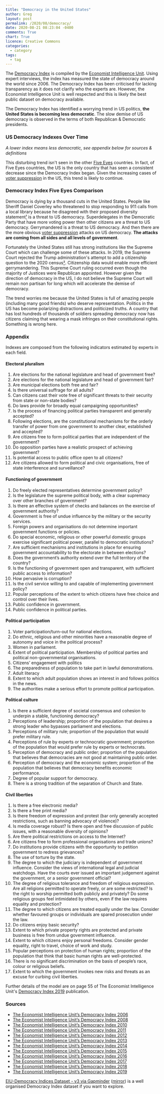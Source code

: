 ```yaml
---
title: "Democracy in the United States"
author: Greg
layout: post
permalink: /2020/08/democracy/
date: 2020-08-21 08:23:04 -0400
comments: True
chart: True
licence: Creative Commons
categories:
  - category
tags:
  - tag
---
```


The [Democracy Index](https://en.wikipedia.org/wiki/Democracy_Index) is compiled by the [Economist Intelligence Unit](https://en.wikipedia.org/wiki/Economist_Intelligence_Unit). Using expert interviews, the index has measured the state of democracy around the world since 2006. The Democracy Index has been criticised for lacking transparency as it does not clarify who the experts are. However, the Economist Intelligence Unit is well respected and this is likely the best public dataset on democracy available.

The Democracy Index has identified a worrying trend in US politics, **the United States is becoming less democratic**. The slow demise of US democracy is observed in the terms of both Republican & Democratic presidents.

### US Democracy Indexes Over Time
*A lower index means less democratic, see appendix below for sources & definitions*
<canvas id="usDemocracyChart" width="400" height="200"></canvas>

This disturbing trend isn't seen in the other [Five Eyes](https://en.wikipedia.org/wiki/Five_Eyes) countries. In fact, of Five Eyes countries, the US is the only country that has seen a consistent decrease since the Democracy Index began. Given the increasing cases of [voter suppression](https://en.wikipedia.org/wiki/Voter_suppression_in_the_United_States) in the US, this trend is likely to continue. 

### Democracy Index Five Eyes Comparison
<canvas id="worldDemocracyChart" width="400" height="200"></canvas>

Democracy is dying by a thousand cuts in the United States. People like Sheriff Daniel Coverley who threatened to stop responding to 911 calls from a local library because he disagreed with their proposed diversity statement[¹](https://atlantablackstar.com/2020/07/31/nevada-sheriff-threatens-to-ignore-911-calls-from-library-after-pro-blm-statement-please-do-not-feel-the-need-to-call-911-a-or-help/) is a threat to US democracy. Superdelegates in the Democratic Party that have more voting power then other citizens are a threat to US democracy. Gerrymandered is a threat to US democracy. And then there are the more obvious [voter suppression](https://en.wikipedia.org/wiki/Voter_suppression_in_the_United_States) attacks on US democracy. **The attacks are coming from all sides and all levels of government**.

Fortunately the United States still has strong institutions like the Supreme Court which can challenge some of these attacks. In 2019, the Supreme Court rejected the Trump administration's attempt to add a citizenship question to the 2020 census[²](https://www.cbc.ca/news/world/scotus-decisions-census-gerrymandering-1.5192086). Citizenship data would enable more efficient gerrymandering. This Supreme Court ruling occurred even though the majority of Justices were Republican appointed. However given the direction of democracy in the US, I do not believe the Supreme Court will remain non partisan for long which will accelerate the demise of democracy. 

The trend worries me because the United States is full of amazing people (including many good friends) who deserve representation. Politics in the US has become polarizing distractions and politicized truths. A country that has lost hundreds of thousands of soldiers spreading democracy now has citizens claiming that wearing a mask infringes on their constitutional rights. Something is wrong here.

### Appendix

Indexes are composed from the following indicators estimated by experts in each field.

#### Electoral pluralism
1. Are elections for the national legislature and head of government free?
2. Are elections for the national legislature and head of government fair?
3. Are municipal elections both free and fair?
4. Is there universal suffrage for all adults?
5. Can citizens cast their vote free of significant threats to their security from state or non-state bodies?
6. Do laws provide for broadly equal campaigning opportunities?
7. Is the process of financing political parties transparent and generally accepted?
8. Following elections, are the constitutional mechanisms for the orderly transfer of power from one government to another clear, established and accepted?
9. Are citizens free to form political parties that are independent of the government?
10. Do opposition parties have a realistic prospect of achieving government?
11. Is potential access to public office open to all citizens?
12. Are citizens allowed to form political and civic organisations, free of state interference and surveillance?

#### Functioning of government 
1. Do freely elected representatives determine government policy?
2. Is the legislature the supreme political body, with a clear supremacy over other branches of government?
3. Is there an effective system of checks and balances on the exercise of government authority?
4. Government is free of undue influence by the military or the security services.
5. Foreign powers and organisations do not determine important government functions or policies.
6. Do special economic, religious or other powerful domestic groups exercise significant political power, parallel to democratic institutions?
7. Are sufficient mechanisms and institutions in place for ensuring government accountability to the electorate in between elections?
8. Does the government’s authority extend over the full territory of the country?
9. Is the functioning of government open and transparent, with sufficient public access to information?
10. How pervasive is corruption?
11. Is the civil service willing to and capable of implementing government policy?
12. Popular perceptions of the extent to which citizens have free choice and control over their lives.
13. Public confidence in government.
14. Public confidence in political parties.

#### Political participation
1. Voter participation/turn-out for national elections.
2. Do ethnic, religious and other minorities have a reasonable degree of autonomy and voice in the political process?
3. Women in parliament.
4. Extent of political participation. Membership of political parties and political non-governmental organisations.
5. Citizens’ engagement with politics
6. The preparedness of population to take part in lawful demonstrations.
7. Adult literacy
8. Extent to which adult population shows an interest in and follows politics in the news.
9. The authorities make a serious effort to promote political participation.

#### Political culture
1. Is there a sufficient degree of societal consensus and cohesion to underpin a stable, functioning democracy?
2. Perceptions of leadership; proportion of the population that desires a strong leader who bypasses parliament and elections.
3. Perceptions of military rule; proportion of the population that would prefer military rule.
4. Perceptions of rule by experts or technocratic government; proportion of the population that would prefer rule by experts or technocrats.
5. Perception of democracy and public order; proportion of the population that believes that democracies are not good at maintaining public order.
6. Perception of democracy and the economic system; proportion of the population that believes that democracy benefits economic performance.
7. Degree of popular support for democracy.
8. There is a strong tradition of the separation of Church and State.

#### Civil liberties
1. Is there a free electronic media?
2. Is there a free print media?
3. Is there freedom of expression and protest (bar only generally accepted restrictions, such as banning advocacy of violence)?
4. Is media coverage robust? Is there open and free discussion of public issues, with a reasonable diversity of opinions?
5. Are there political restrictions on access to the Internet?
6. Are citizens free to form professional organisations and trade unions?
7. Do institutions provide citizens with the opportunity to petition government to redress grievances?
8. The use of torture by the state.
9. The degree to which the judiciary is independent of government influence. Consider the views of international legal and judicial watchdogs. Have the courts ever issued an important judgement against the government, or a senior government official?
10. The degree of religious tolerance and freedom of religious expression. Are all religions permitted to operate freely, or are some restricted? Is the right to worship permitted both publicly and privately? Do some religious groups feel intimidated by others, even if the law requires equality and protection?
11. The degree to which citizens are treated equally under the law. Consider whether favoured groups or individuals are spared prosecution under the law.
12. Do citizens enjoy basic security?
13. Extent to which private property rights are protected and private business is free from undue government influence.
14. Extent to which citizens enjoy personal freedoms. Consider gender equality, right to travel, choice of work and study.
15. Popular perceptions on protection of human rights; proportion of the population that think that basic human rights are well-protected.
16. There is no significant discrimination on the basis of people’s race, colour or religious beliefs.
17. Extent to which the government invokes new risks and threats as an excuse for curbing civil liberties.

Further details of the model are on page 55 of The Economist Intelligence Unit's [Democracy Index 2019](/wp-content/uploads/2020/08/Democracy-Index-2019.pdf) publication.

### Sources

 - [The Economist Intelligence Unit’s Democracy Index 2006](https://www.economist.com/media/pdf/DEMOCRACY_INDEX_2007_v3.pdf)
 - [The Economist Intelligence Unit’s Democracy Index 2008](http://graphics.eiu.com/pdf/democracy%20index%202008.pdf)
 - [The Economist Intelligence Unit’s Democracy Index 2010](https://graphics.eiu.com/PDF/Democracy_Index_2010_web.pdf)
 - [The Economist Intelligence Unit’s Democracy Index 2011](https://www.sida.se/globalassets/global/about-sida/sa-arbetar-vi/eiu_democracy_index_dec2011.pdf)
 - [The Economist Intelligence Unit’s Democracy Index 2012](https://archive.org/details/F6465DemocracyIndex2012/page/n0)
 - [The Economist Intelligence Unit’s Democracy Index 2013](https://siyosat.files.wordpress.com/2014/10/democracy_index_2013_web-2.pdf)
 - [The Economist Intelligence Unit’s Democracy Index 2014](https://www.sudestada.com.uy/Content/Articles/421a313a-d58f-462e-9b24-2504a37f6b56/Democracy-index-2014.pdf)
 - [The Economist Intelligence Unit’s Democracy Index 2015](https://www.yabiladi.com/img/content/EIU-Democracy-Index-2015.pdf)
 - [The Economist Intelligence Unit’s Democracy Index 2016](https://www.documentcloud.org/documents/3673454-Democracy-Index-2016.html)
 - [The Economist Intelligence Unit’s Democracy Index 2017](https://pages.eiu.com/rs/753-RIQ-438/images/Democracy_Index_2017.pdf)
 - [The Economist Intelligence Unit’s Democracy Index 2018](https://www.eiu.com/topic/democracy-index)
 - [The Economist Intelligence Unit’s Democracy Index 2019](http://www.eiu.com/Handlers/WhitepaperHandler.ashx?fi=Democracy-Index-2019.pdf&mode=wp&campaignid=democracyindex2019)

[EIU-Democracy Indices Dataset - v3 via Gapminder](https://docs.google.com/spreadsheets/d/1d0noZrwAWxNBTDSfDgG06_aLGWUz4R6fgDhRaUZbDzE/edit#gid=935776888) ([mirror](https://docs.google.com/spreadsheets/d/1oBib9N6fJv-pWIqsShweCUFaZIiqhxqDnbGIZyDjNbs/edit?usp=sharing)) is a well organised Democracy Index dataset if you want to explore.

<script>
  var usChartData = {
      datasets: [
        {
          fill: false,
          label: 'Electoral process & pluralism',
          data: [
            {
              t: new Date('2006-01-01 00:00:00'),
              y: 87.5
            }, {
              t: new Date('2008-01-01 00:00:00'),
              y: 87.5
            }, {
              t: new Date('2010-01-01 00:00:00'),
              y: 91.7
            }, {
              t: new Date('2011-01-01 00:00:00'),
              y: 91.7
            }, {
              t: new Date('2012-01-01 00:00:00'),
              y: 91.7
            }, {
              t: new Date('2013-01-01 00:00:00'),
              y: 91.7
            }, {
              t: new Date('2014-01-01 00:00:00'),
              y: 91.7
            }, {
              t: new Date('2015-01-01 00:00:00'),
              y: 91.7
            }, {
              t: new Date('2016-01-01 00:00:00'),
              y: 91.7
            }, {
              t: new Date('2017-01-01 00:00:00'),
              y: 91.7
            }, {
              t: new Date('2018-01-01 00:00:00'),
              y: 91.7
            }, {
              t: new Date('2019-01-01 00:00:00'),
              y: 91.7
            }
          ],
          borderColor: '#247ba0',
          borderWidth: 3
        }, {
          fill: false,
          label: 'Functioning of government',
          data: [
            {
              t: new Date('2006-01-01 00:00:00'),
              y: 78.6
            }, {
              t: new Date('2008-01-01 00:00:00'),
              y: 78.6
            }, {
              t: new Date('2010-01-01 00:00:00'),
              y: 78.6
            }, {
              t: new Date('2011-01-01 00:00:00'),
              y: 75.0
            }, {
              t: new Date('2012-01-01 00:00:00'),
              y: 75.0
            }, {
              t: new Date('2013-01-01 00:00:00'),
              y: 75.0
            }, {
              t: new Date('2014-01-01 00:00:00'),
              y: 75.0
            }, {
              t: new Date('2015-01-01 00:00:00'),
              y: 75.0
            }, {
              t: new Date('2016-01-01 00:00:00'),
              y: 71.4
            }, {
              t: new Date('2017-01-01 00:00:00'),
              y: 71.4
            }, {
              t: new Date('2018-01-01 00:00:00'),
              y: 71.4
            }, {
              t: new Date('2019-01-01 00:00:00'),
              y: 71.4
            }
          ],
          borderColor: '#f25f5c',
          borderWidth: 3
        }, {
          fill: false,
          label: 'Political participation',
          data: [
            {
              t: new Date('2006-01-01 00:00:00'),
              y: 72.2
            }, {
              t: new Date('2008-01-01 00:00:00'),
              y: 72.2
            }, {
              t: new Date('2010-01-01 00:00:00'),
              y: 72.2
            }, {
              t: new Date('2011-01-01 00:00:00'),
              y: 72.2
            }, {
              t: new Date('2012-01-01 00:00:00'),
              y: 72.2
            }, {
              t: new Date('2013-01-01 00:00:00'),
              y: 72.2
            }, {
              t: new Date('2014-01-01 00:00:00'),
              y: 72.2
            }, {
              t: new Date('2015-01-01 00:00:00'),
              y: 72.2
            }, {
              t: new Date('2016-01-01 00:00:00'),
              y: 72.2
            }, {
              t: new Date('2017-01-01 00:00:00'),
              y: 72.2
            }, {
              t: new Date('2018-01-01 00:00:00'),
              y: 77.8
            }, {
              t: new Date('2019-01-01 00:00:00'),
              y: 77.8
            }
          ],
          borderColor: '#ffe066',
          borderWidth: 3
        }, {
          fill: false,
          label: 'Political culture',
          data: [
            {
              t: new Date('2006-01-01 00:00:00'),
              y: 87.5
            }, {
              t: new Date('2008-01-01 00:00:00'),
              y: 87.5
            }, {
              t: new Date('2010-01-01 00:00:00'),
              y: 81.3
            }, {
              t: new Date('2011-01-01 00:00:00'),
              y: 81.3
            }, {
              t: new Date('2012-01-01 00:00:00'),
              y: 81.3
            }, {
              t: new Date('2013-01-01 00:00:00'),
              y: 81.3
            }, {
              t: new Date('2014-01-01 00:00:00'),
              y: 81.3
            }, {
              t: new Date('2015-01-01 00:00:00'),
              y: 81.3
            }, {
              t: new Date('2016-01-01 00:00:00'),
              y: 81.3
            }, {
              t: new Date('2017-01-01 00:00:00'),
              y: 81.3
            }, {
              t: new Date('2018-01-01 00:00:00'),
              y: 75.0
            }, {
              t: new Date('2019-01-01 00:00:00'),
              y: 75.0
            }
          ],
          borderColor: '#70c1b3',
          borderWidth: 3
        }, {
          fill: false,
          label: 'Civil liberties',
          data: [
            {
              t: new Date('2006-01-01 00:00:00'),
              y: 85.3
            }, {
              t: new Date('2008-01-01 00:00:00'),
              y: 85.3
            }, {
              t: new Date('2010-01-01 00:00:00'),
              y: 85.3
            }, {
              t: new Date('2011-01-01 00:00:00'),
              y: 85.3
            }, {
              t: new Date('2012-01-01 00:00:00'),
              y: 85.3
            }, {
              t: new Date('2013-01-01 00:00:00'),
              y: 85.3
            }, {
              t: new Date('2014-01-01 00:00:00'),
              y: 85.3
            }, {
              t: new Date('2015-01-01 00:00:00'),
              y: 82.4
            }, {
              t: new Date('2016-01-01 00:00:00'),
              y: 82.4
            }, {
              t: new Date('2017-01-01 00:00:00'),
              y: 82.4
            }, {
              t: new Date('2018-01-01 00:00:00'),
              y: 82.4
            }, {
              t: new Date('2019-01-01 00:00:00'),
              y: 82.4
            }
          ],
          borderColor: '#3c1642',
          borderWidth: 3
        }
      ]
    }
  var ctx1 = document.getElementById("usDemocracyChart").getContext("2d");
  var usChart = new Chart(ctx1, {
    type: 'line',
    data: usChartData,
    options: {
      annotation: {
        events: ["click"],
        annotations: [
          {
            drawTime: "beforeDatasetsDraw",
            type: "box",
            xScaleID: "x-axis-0",
            yScaleID: "y-axis-0",
            xMin: new Date('2006-01-01 00:00:00'),
            xMax: new Date('2008-01-01 00:00:00'),
            yMin: 70,
            yMax: 100,
            backgroundColor: "rgba(233, 20, 29, 0.3)",
            borderColor: "rgb(233, 20, 29)",
            borderWidth: 0,
          }, {
            drawTime: "afterDatasetsDraw",
            type: "line",
            mode: "vertical",
            scaleID: "x-axis-0",
            value: new Date('2007-01-01 00:00:00'),
            borderColor: "rgba(0,0,0,0)",
            borderWidth: 0,
            label: {
              backgroundColor: "red",
              content: "Bush",
              enabled: true,
              position: "top"
            },
          }, {
            drawTime: "beforeDatasetsDraw",
            type: "box",
            xScaleID: "x-axis-0",
            yScaleID: "y-axis-0",
            xMin: new Date('2008-01-01 00:00:00'),
            xMax: new Date('2016-01-01 00:00:00'),
            yMin: 70,
            yMax: 100,
            backgroundColor: "rgba(0, 21, 188, 0.3)",
            borderColor: "rgb(0, 21, 188)",
            borderWidth: 0,
          }, {
            drawTime: "afterDatasetsDraw",
            type: "line",
            mode: "vertical",
            scaleID: "x-axis-0",
            value: new Date('2012-01-01 00:00:00'),
            borderColor: "rgba(0,0,0,0)",
            borderWidth: 0,
            label: {
              backgroundColor: "blue",
              content: "Obama",
              enabled: true,
              position: "top"
            },
          }, {
            drawTime: "beforeDatasetsDraw",
            type: "box",
            xScaleID: "x-axis-0",
            yScaleID: "y-axis-0",
            xMin: new Date('2016-01-01 00:00:00'),
            xMax: new Date('2019-01-01 00:00:00'),
            yMin: 70,
            yMax: 100,
            backgroundColor: "rgba(233, 20, 29, 0.3)",
            borderColor: "rgb(233, 20, 29)",
            borderWidth: 0,
          }, {
            drawTime: "afterDatasetsDraw",
            type: "line",
            mode: "vertical",
            scaleID: "x-axis-0",
            value: new Date('2017-07-01 00:00:00'),
            borderColor: "rgba(0,0,0,0)",
            borderWidth: 0,
            label: {
              backgroundColor: "red",
              content: "Trump",
              enabled: true,
              position: "top"
            },
          }
        ]
      },
      elements: {
        point: {
          radius: 0
        }
      },
      scales: {
        xAxes: [{
          type: 'time',
          time: {
            unit: 'year'
          }
        }],
        yAxes: [{
          scaleLabel: {
            display: true,
            labelString: 'Index'
          },
          ticks: {
            suggestedMin: 70,
            suggestedMax: 100
          }
        }]
      }
    }
  });
</script>

<script>
var worldChartData = {
      datasets: [
        {
          fill: false,
          label: 'Australia',
          data: [
            {
              t: new Date('2006-01-01 00:00:00'),
              y: 90.90
            }, {
              t: new Date('2007-01-01 00:00:00'),
              y: 90.90
            }, {
              t: new Date('2008-01-01 00:00:00'),
              y: 90.90
            }, {
              t: new Date('2009-01-01 00:00:00'),
              y: 91.55
            }, {
              t: new Date('2010-01-01 00:00:00'),
              y: 92.20
            }, {
              t: new Date('2011-01-01 00:00:00'),
              y: 92.20
            }, {
              t: new Date('2012-01-01 00:00:00'),
              y: 92.20
            }, {
              t: new Date('2013-01-01 00:00:00'),
              y: 91.30
            }, {
              t: new Date('2014-01-01 00:00:00'),
              y: 90.10
            }, {
              t: new Date('2015-01-01 00:00:00'),
              y: 90.10
            }, {
              t: new Date('2016-01-01 00:00:00'),
              y: 90.10
            }, {
              t: new Date('2017-01-01 00:00:00'),
              y: 90.90
            }, {
              t: new Date('2018-01-01 00:00:00'),
              y: 90.90
            }, {
              t: new Date('2019-01-01 00:00:00'),
              y: 90.90
            }
          ],
          borderColor: '#247ba0',
          borderWidth: 3
        }, {
          fill: false,
          label: 'Canada',
          data: [
            {
              t: new Date('2006-01-01 00:00:00'),
              y: 90.7
            }, {
              t: new Date('2008-01-01 00:00:00'),
              y: 90.7
            }, {
              t: new Date('2010-01-01 00:00:00'),
              y: 90.8
            }, {
              t: new Date('2011-01-01 00:00:00'),
              y: 90.8
            }, {
              t: new Date('2012-01-01 00:00:00'),
              y: 90.8
            }, {
              t: new Date('2013-01-01 00:00:00'),
              y: 90.8
            }, {
              t: new Date('2014-01-01 00:00:00'),
              y: 90.8
            }, {
              t: new Date('2015-01-01 00:00:00'),
              y: 90.8
            }, {
              t: new Date('2016-01-01 00:00:00'),
              y: 91.5
            }, {
              t: new Date('2017-01-01 00:00:00'),
              y: 91.5
            }, {
              t: new Date('2018-01-01 00:00:00'),
              y: 91.5
            }, {
              t: new Date('2019-01-01 00:00:00'),
              y: 92.2
            }
          ],
          borderColor: '#f25f5c',
          borderWidth: 3
        }, {
          fill: false,
          label: 'New Zealand',
          data: [
            {
              t: new Date('2006-01-01 00:00:00'),
              y: 90.10
            }, {
              t: new Date('2008-01-01 00:00:00'),
              y: 91.90
            }, {
              t: new Date('2010-01-01 00:00:00'),
              y: 92.60
            }, {
              t: new Date('2011-01-01 00:00:00'),
              y: 92.60
            }, {
              t: new Date('2012-01-01 00:00:00'),
              y: 92.60
            }, {
              t: new Date('2013-01-01 00:00:00'),
              y: 92.60
            }, {
              t: new Date('2014-01-01 00:00:00'),
              y: 92.60
            }, {
              t: new Date('2015-01-01 00:00:00'),
              y: 92.60
            }, {
              t: new Date('2016-01-01 00:00:00'),
              y: 92.60
            }, {
              t: new Date('2017-01-01 00:00:00'),
              y: 92.60
            }, {
              t: new Date('2018-01-01 00:00:00'),
              y: 92.60
            }, {
              t: new Date('2019-01-01 00:00:00'),
              y: 92.60
            }
          ],
          borderColor: '#ffe066',
          borderWidth: 3
        }, {
          fill: false,
          label: 'United Kingdom',
          data: [
            {
              t: new Date('2006-01-01 00:00:00'),
              y: 80.80
            }, {
              t: new Date('2008-01-01 00:00:00'),
              y: 81.50
            }, {
              t: new Date('2010-01-01 00:00:00'),
              y: 81.60
            }, {
              t: new Date('2011-01-01 00:00:00'),
              y: 81.60
            }, {
              t: new Date('2012-01-01 00:00:00'),
              y: 82.10
            }, {
              t: new Date('2013-01-01 00:00:00'),
              y: 83.10
            }, {
              t: new Date('2014-01-01 00:00:00'),
              y: 83.10
            }, {
              t: new Date('2015-01-01 00:00:00'),
              y: 83.10
            }, {
              t: new Date('2016-01-01 00:00:00'),
              y: 83.60
            }, {
              t: new Date('2017-01-01 00:00:00'),
              y: 85.30
            }, {
              t: new Date('2018-01-01 00:00:00'),
              y: 85.30
            }, {
              t: new Date('2019-01-01 00:00:00'),
              y: 85.20
            }
          ],
          borderColor: '#70c1b3',
          borderWidth: 3
        }, {
          fill: false,
          label: 'United States',
          data: [
            {
              t: new Date('2006-01-01 00:00:00'),
              y: 82.2
            }, {
              t: new Date('2008-01-01 00:00:00'),
              y: 82.2
            }, {
              t: new Date('2010-01-01 00:00:00'),
              y: 81.8
            }, {
              t: new Date('2011-01-01 00:00:00'),
              y: 81.1
            }, {
              t: new Date('2012-01-01 00:00:00'),
              y: 81.1
            }, {
              t: new Date('2013-01-01 00:00:00'),
              y: 81.1
            }, {
              t: new Date('2014-01-01 00:00:00'),
              y: 81.1
            }, {
              t: new Date('2015-01-01 00:00:00'),
              y: 80.5
            }, {
              t: new Date('2016-01-01 00:00:00'),
              y: 79.8
            }, {
              t: new Date('2017-01-01 00:00:00'),
              y: 79.8
            }, {
              t: new Date('2018-01-01 00:00:00'),
              y: 79.6
            }, {
              t: new Date('2019-01-01 00:00:00'),
              y: 79.6
            }
          ],
          borderColor: '#3c1642',
          borderWidth: 3
        }
      ]
    }
  var ctx2 = document.getElementById("worldDemocracyChart").getContext("2d");
  var worldChart = new Chart(ctx2, {
    type: 'line',
    data: worldChartData,
    options: {
      elements: {
        point: {
          radius: 0
        }
      },
      scales: {
        xAxes: [{
          type: 'time',
          time: {
            unit: 'year'
          }
        }],
        yAxes: [{
          scaleLabel: {
            display: true,
            labelString: 'Index'
          },
          ticks: {
            suggestedMin: 75,
            suggestedMax: 100
          }
        }]
      }
    }
  });
</script>